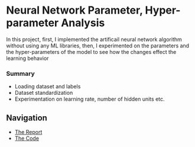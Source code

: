 # Neural Network Parameter, Hyper-parameter Analysis
In this project, first, I implemented the artificail neural network algorithm without using any ML libraries, 
then, I experimented on the parameters and the hyper-parameters of the model to see how the changes effect the learning behavior

### Summary
- Loading dataset and labels
- Dataset standardization
- Experimentation on learning rate, number of hidden units etc.

## Navigation
- [The Report](NN-analysis-report.pdf)
- [The Code](NN-analysis.ipynb)
